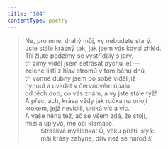 ```yaml
---
title: '104'
contentType: poetry
---
```


> Ne, pro mne, drahý můj, vy nebudete starý.  
> Jste stále krásný tak, jak jsem vás kdysi zhléd.  
> Tři žluté podzimy se vystřídaly s jary,  
> tři zimy viděl jsem setřásat pýchu let —  
> zelené listí z hlav stromů v tom běhu dnů,  
> tři vonné dubny jsem po sobě viděl již  
> hynout a uvadat v červnovém úpalu  
> od těch dob, co vás znám, a vy jste stále týž!  
> A přec, ach, krása vždy jak ručka na orloji  
> krokem, jejž nevidíš, uniká víc a víc.  
> A vaše něha též, ač se všem zdá, že stojí,  
> mizí a uplývá, mé oči klamajíc.  
>          Strašlivá myšlenka! Ó, věku příští, slyš:  
>          máj krásy zahyne, dřív než se narodíš!

